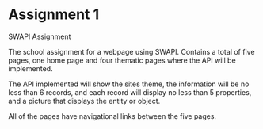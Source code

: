 # Assignment 1
SWAPI Assignment 

The school assignment for a webpage using SWAPI.
Contains a total of five pages, one home page 
and four thematic pages where the API will be implemented.

The API implemented will show the sites theme, 
the information will be no less than 6 records, and
each record will display no less than 5 properties,
and a picture that displays the entity or object.

All of the pages have navigational links between the five pages.
